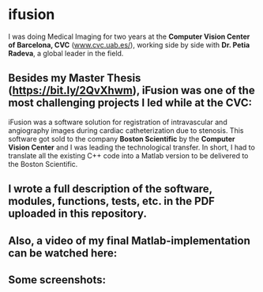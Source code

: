# ifusion

I was doing Medical Imaging for two years at the __Computer Vision Center of Barcelona, CVC__ (www.cvc.uab.es/), working side by side with __Dr. Petia Radeva__, a global leader in the field. 

## Besides my Master Thesis (https://bit.ly/2QvXhwm), iFusion was one of the most challenging projects I led while at the CVC:

iFusion was a software solution for registration of intravascular and angiography images during cardiac catheterization due to stenosis. This software got sold to the company __Boston Scientific__ by the __Computer Vision Center__ and I was leading the technological transfer.
In short, I had to translate all the existing C++ code into a Matlab version to be delivered to the Boston Scientific. 

## I wrote a full description of the software, modules, functions, tests, etc. in the PDF uploaded in this repository.

## Also, a video of my final Matlab-implementation can be watched here:

## Some screenshots:
